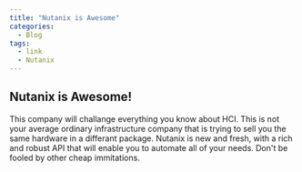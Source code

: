 ```yaml
---
title: "Nutanix is Awesome"
categories:
  - Blog
tags:
  - link
  - Nutanix
---
```


## Nutanix is Awesome!

This company will challange everything you know about HCI. This is not your average ordinary infrastructure company that is trying to sell you the same hardware in a differant package. Nutanix is new and fresh, with a rich and robust API that will enable you to automate all of your needs. Don't be fooled by other cheap immitations. 